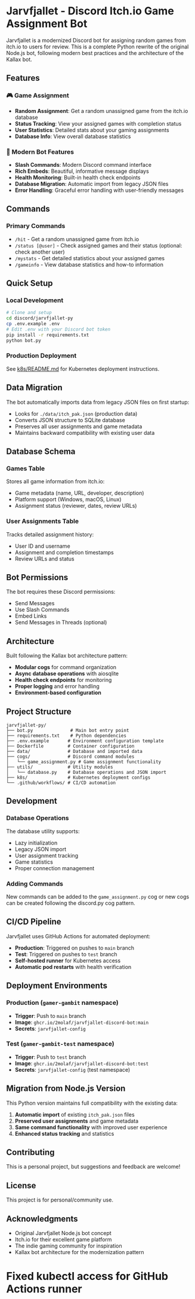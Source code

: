 # Jarvfjallet - Discord Itch.io Game Assignment Bot

Jarvfjallet is a modernized Discord bot for assigning random games from itch.io to users for review. This is a complete Python rewrite of the original Node.js bot, following modern best practices and the architecture of the Kallax bot.

## Features

### 🎮 Game Assignment
- **Random Assignment**: Get a random unassigned game from the itch.io database
- **Status Tracking**: View your assigned games with completion status
- **User Statistics**: Detailed stats about your gaming assignments
- **Database Info**: View overall database statistics

### 🤖 Modern Bot Features
- **Slash Commands**: Modern Discord command interface
- **Rich Embeds**: Beautiful, informative message displays
- **Health Monitoring**: Built-in health check endpoints
- **Database Migration**: Automatic import from legacy JSON files
- **Error Handling**: Graceful error handling with user-friendly messages

## Commands

### Primary Commands
- `/hit` - Get a random unassigned game from itch.io
- `/status [@user]` - Check assigned games and their status (optional: check another user)
- `/mystats` - Get detailed statistics about your assigned games
- `/gameinfo` - View database statistics and how-to information

## Quick Setup

### Local Development
```bash
# Clone and setup
cd discord/jarvfjallet-py
cp .env.example .env
# Edit .env with your Discord bot token
pip install -r requirements.txt
python bot.py
```

### Production Deployment
See [k8s/README.md](k8s/README.md) for Kubernetes deployment instructions.

## Data Migration

The bot automatically imports data from legacy JSON files on first startup:
- Looks for `./data/itch_pak.json` (production data)
- Converts JSON structure to SQLite database
- Preserves all user assignments and game metadata
- Maintains backward compatibility with existing user data

## Database Schema

### Games Table
Stores all game information from itch.io:
- Game metadata (name, URL, developer, description)
- Platform support (Windows, macOS, Linux)
- Assignment status (reviewer, dates, review URLs)

### User Assignments Table
Tracks detailed assignment history:
- User ID and username
- Assignment and completion timestamps
- Review URLs and status

## Bot Permissions

The bot requires these Discord permissions:
- Send Messages
- Use Slash Commands
- Embed Links
- Send Messages in Threads (optional)

## Architecture

Built following the Kallax bot architecture pattern:
- **Modular cogs** for command organization
- **Async database operations** with aiosqlite
- **Health check endpoints** for monitoring
- **Proper logging** and error handling
- **Environment-based configuration**

## Project Structure

```
jarvfjallet-py/
├── bot.py              # Main bot entry point
├── requirements.txt    # Python dependencies
├── .env.example       # Environment configuration template
├── Dockerfile         # Container configuration
├── data/              # Database and imported data
├── cogs/              # Discord command modules
│   └── game_assignment.py # Game assignment functionality
├── utils/             # Utility modules
│   └── database.py    # Database operations and JSON import
├── k8s/               # Kubernetes deployment configs
└── .github/workflows/ # CI/CD automation
```

## Development

### Database Operations
The database utility supports:
- Lazy initialization
- Legacy JSON import
- User assignment tracking
- Game statistics
- Proper connection management

### Adding Commands
New commands can be added to the `game_assignment.py` cog or new cogs can be created following the discord.py cog pattern.

## CI/CD Pipeline

Jarvfjallet uses GitHub Actions for automated deployment:
- **Production**: Triggered on pushes to `main` branch
- **Test**: Triggered on pushes to `test` branch
- **Self-hosted runner** for Kubernetes access
- **Automatic pod restarts** with health verification

## Deployment Environments

### Production (`gamer-gambit` namespace)
- **Trigger**: Push to `main` branch
- **Image**: `ghcr.io/2molaf/jarvfjallet-discord-bot:main`
- **Secrets**: `jarvfjallet-config`

### Test (`gamer-gambit-test` namespace)
- **Trigger**: Push to `test` branch  
- **Image**: `ghcr.io/2molaf/jarvfjallet-discord-bot:test`
- **Secrets**: `jarvfjallet-config` (test namespace)

## Migration from Node.js Version

This Python version maintains full compatibility with the existing data:
1. **Automatic import** of existing `itch_pak.json` files
2. **Preserved user assignments** and game metadata
3. **Same command functionality** with improved user experience
4. **Enhanced status tracking** and statistics

## Contributing

This is a personal project, but suggestions and feedback are welcome!

## License

This project is for personal/community use.

## Acknowledgments

- Original Jarvfjallet Node.js bot concept
- Itch.io for their excellent game platform
- The indie gaming community for inspiration
- Kallax bot architecture for the modernization pattern
# Fixed kubectl access for GitHub Actions runner
